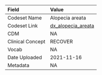 |Field            |Value              |
|:----------------|:------------------|
|Codeset Name     |Alopecia areata    |
|Codeset Link     |[dx_alopecia_areata](https://github.com/PEDSnet/Variable-Dictionary/blob/main/conditions/dx_alopecia_areata.csv)|
|CDM              |NA                 |
|Clinical Concept |RECOVER            |
|Vocab            |NA                 |
|Date Uploaded    |2021-11-16         |
|Metadata         |NA                 |
